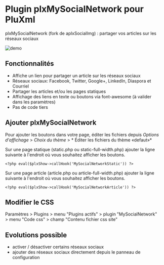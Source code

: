 # Plugin plxMySocialNetwork pour PluXml
plxMySocialNetwork (fork de aplxSocialImg) : partager vos articles sur les réseaux sociaux

![demo](https://cloud.githubusercontent.com/assets/13441278/9706319/b5f568d8-54e1-11e5-96f4-160addcb4c44.png)

## Fonctionnalités

* Affiche un lien pour partager un article sur les réseaux sociaux
* Réseaux sociaux: Facebook, Twitter, Google+, LinkedIn, Diaspora et Courriel
* Partager les articles et/ou les pages statiques
* Affichage des liens en texte ou boutons via font-awesome (à valider dans les paramètres)
* Pas de code tiers


## Ajouter plxMySocialNetwork

Pour ajouter les boutons dans votre page, éditer les fichiers depuis *Options d'affichage* > *Choix du thème* > *  Éditer les fichiers du thème «defaut»*

Sur une page statique (static.php ou static-full-width.php) ajouter la ligne suivante à l'endroit où vous souhaitez afficher les boutons.

    <?php eval($plxShow->callHook('MySocialNetworkStatic')) ?>
    
Sur une page article (article.php ou article-full-width.php) ajouter la ligne suivante à l'endroit où vous souhaitez afficher les boutons.

    <?php eval($plxShow->callHook('MySocialNetworkArticle')) ?>


## Modifier le CSS

Paramètres > Plugins > menu "Plugins actifs" > plugin "MySocialNetwork" > menu "Code css" > champ "Contenu fichier css site"
  
  
## Evolutions possible

* activer / désactiver certains réseaux sociaux
* ajouter des réseaux sociaux directement depuis le panneau de configuration

